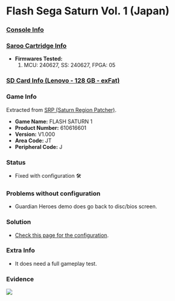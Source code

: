 # Flash Sega Saturn Vol. 1 (Japan)

### [Console Info](../../../../../Info/Consoles/VA13/README.md)

### [Saroo Cartridge Info](../../../../../Info/Cartridges/RetroGameParadiseStore/1.32F/README.md)

- <b>Firmwares Tested:</b>
  1. MCU: 240627, SS: 240627, FPGA: 05

### [SD Card Info (Lenovo - 128 GB - exFat)](../../../../../Info/SdCards/Lenovo/128GB/exfat/README.md)

### Game Info

Extracted from [SRP (Saturn Region Patcher)](https://segaxtreme.net/resources/saturn-region-patcher.81/download).

- <b>Game Name:</b> FLASH SATURN 1
- <b>Product Number:</b> 610616601
- <b>Version:</b> V1.000
- <b>Area Code:</b> JT
- <b>Peripheral Code:</b> J

### Status

- Fixed with configuration :hammer_and_wrench:

### Problems without configuration

- Guardian Heroes demo does go back to disc/bios screen.

### Solution

- [Check this page for the configuration](https://github.com/williamdsw/saroo-configuration-list/blob/master/Regions/Demos/Japan/610616601/README.md).

### Extra Info

- It does need a full gameplay test.

### Evidence

[![](https://img.youtube.com/vi/eJfiS83xyk0/0.jpg)](https://www.youtube.com/watch?v=eJfiS83xyk0)
